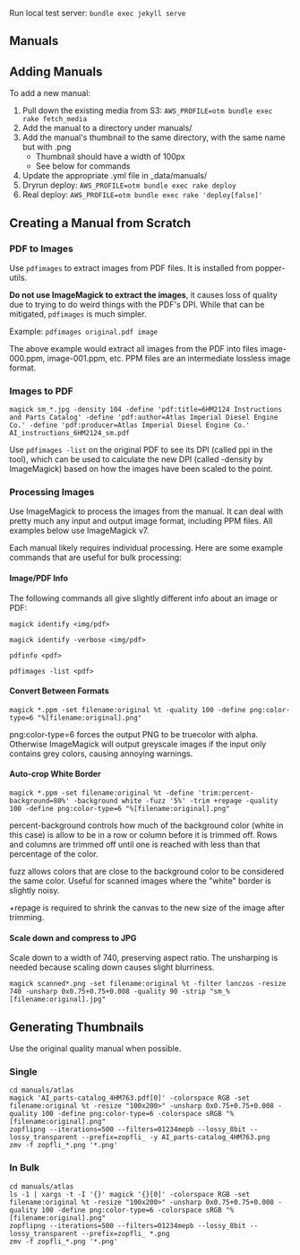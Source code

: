 Run local test server: `bundle exec jekyll serve`

## Manuals

## Adding Manuals

To add a new manual:

1. Pull down the existing media from S3: `AWS_PROFILE=otm bundle exec rake fetch_media`
1. Add the manual to a directory under manuals/
1. Add the manual's thumbnail to the same directory, with the same name but with .png
    * Thumbnail should have a width of 100px
    * See below for commands
1. Update the appropriate .yml file in \_data/manuals/
1. Dryrun deploy: `AWS_PROFILE=otm bundle exec rake deploy`
1. Real deploy: `AWS_PROFILE=otm bundle exec rake 'deploy[false]'`

## Creating a Manual from Scratch

### PDF to Images

Use `pdfimages` to extract images from PDF files. It is installed from popper-utils.

**Do not use ImageMagick to extract the images**, it causes loss of quality due to trying to do weird things with the PDF's DPI. While that can be mitigated, `pdfimages` is much simpler.

Example: `pdfimages original.pdf image`

The above example would extract all images from the PDF into files image-000.ppm, image-001.ppm, etc. PPM files are an intermediate lossless image format.

### Images to PDF

```
magick sm_*.jpg -density 104 -define 'pdf:title=6HM2124 Instructions and Parts Catalog' -define 'pdf:author=Atlas Imperial Diesel Engine Co.' -define 'pdf:producer=Atlas Imperial Diesel Engine Co.' AI_instructions_6HM2124_sm.pdf
```

Use `pdfimages -list` on the original PDF to see its DPI (called ppi in the tool), which can be used to calculate the new DPI (called -density by ImageMagick) based on how the images have been scaled to the point.

### Processing Images

Use ImageMagick to process the images from the manual. It can deal with pretty much any input and output image format, including PPM files. All examples below use ImageMagick v7.

Each manual likely requires individual processing. Here are some example commands that are useful for bulk processing:

#### Image/PDF Info

The following commands all give slightly different info about an image or PDF:

`magick identify <img/pdf>`

`magick identify -verbose <img/pdf>`

`pdfinfo <pdf>`

`pdfimages -list <pdf>`

#### Convert Between Formats


```
magick *.ppm -set filename:original %t -quality 100 -define png:color-type=6 "%[filename:original].png"
```

png:color-type=6 forces the output PNG to be truecolor with alpha. Otherwise ImageMagick will output greyscale images if the input only contains grey colors, causing annoying warnings.

#### Auto-crop White Border

```
magick *.ppm -set filename:original %t -define 'trim:percent-background=80%' -background white -fuzz '5%' -trim +repage -quality 100 -define png:color-type=6 "%[filename:original].png"
```

percent-background controls how much of the background color (white in this case) is allow to be in a row or column before it is trimmed off. Rows and columns are trimmed off until one is reached with less than that percentage of the color.

fuzz allows colors that are close to the background color to be considered the same color. Useful for scanned images where the "white" border is slightly noisy.

+repage is required to shrink the canvas to the new size of the image after trimming.

#### Scale down and compress to JPG

Scale down to a width of 740, preserving aspect ratio. The unsharping is needed because scaling down causes slight blurriness.

```
magick scanned*.png -set filename:original %t -filter lanczos -resize 740 -unsharp 0x0.75+0.75+0.008 -quality 90 -strip "sm_%[filename:original].jpg"
```

## Generating Thumbnails

Use the original quality manual when possible.

### Single

```
cd manuals/atlas
magick 'AI_parts-catalog_4HM763.pdf[0]' -colorspace RGB -set filename:original %t -resize "100x200>" -unsharp 0x0.75+0.75+0.008 -quality 100 -define png:color-type=6 -colorspace sRGB "%[filename:original].png"
zopflipng --iterations=500 --filters=01234mepb --lossy_8bit --lossy_transparent --prefix=zopfli_ -y AI_parts-catalog_4HM763.png
zmv -f zopfli_*.png '*.png'
```

### In Bulk

```
cd manuals/atlas
ls -1 | xargs -t -I '{}' magick '{}[0]' -colorspace RGB -set filename:original %t -resize "100x200>" -unsharp 0x0.75+0.75+0.008 -quality 100 -define png:color-type=6 -colorspace sRGB "%[filename:original].png"
zopflipng --iterations=500 --filters=01234mepb --lossy_8bit --lossy_transparent --prefix=zopfli_ *.png
zmv -f zopfli_*.png '*.png'
```

